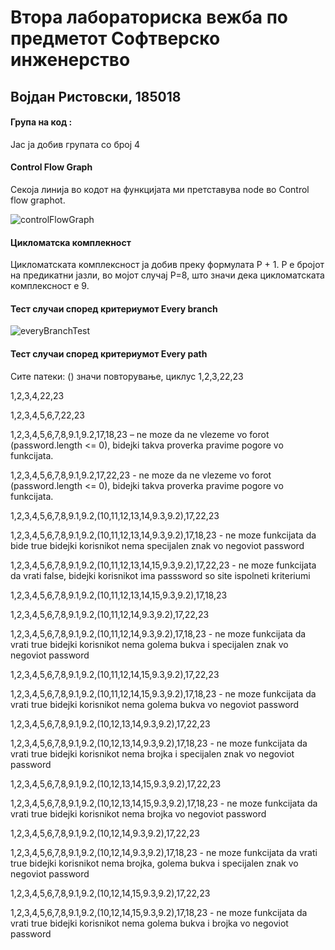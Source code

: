 # Втора лабораториска вежба по предметот Софтверско инженерство
## Војдан Ристовски, 185018

#### Група на код :

Јас ја добив групата со број 4

#### Control Flow Graph
Секоја линија во кодот на функцијата ми претставува node во Control flow graphot.

![controlFlowGraph](https://user-images.githubusercontent.com/62524190/84551674-9211aa00-ad0e-11ea-9841-ce95e8340afb.png)

#### Цикломатска комплекност

Цикломатската комплексност ја добив преку формулата P + 1. P е бројот на предикатни јазли, во мојот случај P=8, што значи дека цикломатската комплексност е 9.

#### Тест случаи според критериумот Every branch

![everyBranchTest](https://user-images.githubusercontent.com/62524190/84552263-6ee7fa00-ad10-11ea-8e23-aa501b134dc9.png)

#### Тест случаи според критериумот Every path

Сите патеки:
() значи повторување, циклус
1,2,3,22,23

1,2,3,4,22,23

1,2,3,4,5,6,7,22,23

1,2,3,4,5,6,7,8,9.1,9.2,17,18,23 – ne moze da ne vlezeme vo forot (password.length <= 0), bidejki takva proverka pravime pogore vo funkcijata.

1,2,3,4,5,6,7,8,9.1,9.2,17,22,23 - ne moze da ne vlezeme vo forot (password.length <= 0), bidejki takva proverka pravime pogore vo funkcijata.

1,2,3,4,5,6,7,8,9.1,9.2,(10,11,12,13,14,9.3,9.2),17,22,23

1,2,3,4,5,6,7,8,9.1,9.2,(10,11,12,13,14,9.3,9.2),17,18,23 - ne moze funkcijata da bide true bidejki korisnikot nema specijalen znak vo negoviot password

1,2,3,4,5,6,7,8,9.1,9.2,(10,11,12,13,14,15,9.3,9.2),17,22,23 - ne moze funkcijata da vrati false, bidejki korisnikot ima passsword so site ispolneti kriteriumi

1,2,3,4,5,6,7,8,9.1,9.2,(10,11,12,13,14,15,9.3,9.2),17,18,23

1,2,3,4,5,6,7,8,9.1,9.2,(10,11,12,14,9.3,9.2),17,22,23

1,2,3,4,5,6,7,8,9.1,9.2,(10,11,12,14,9.3,9.2),17,18,23 - ne moze funkcijata da vrati true bidejki korisnikot nema golema bukva i specijalen znak vo negoviot password

1,2,3,4,5,6,7,8,9.1,9.2,(10,11,12,14,15,9.3,9.2),17,22,23

1,2,3,4,5,6,7,8,9.1,9.2,(10,11,12,14,15,9.3,9.2),17,18,23 - ne moze funkcijata da vrati true bidejki korisnikot nema golema bukva vo negoviot password

1,2,3,4,5,6,7,8,9.1,9.2,(10,12,13,14,9.3,9.2),17,22,23

1,2,3,4,5,6,7,8,9.1,9.2,(10,12,13,14,9.3,9.2),17,18,23 - ne moze funkcijata da vrati true bidejki korisnikot nema brojka i specijalen znak vo negoviot password

1,2,3,4,5,6,7,8,9.1,9.2,(10,12,13,14,15,9.3,9.2),17,22,23

1,2,3,4,5,6,7,8,9.1,9.2,(10,12,13,14,15,9.3,9.2),17,18,23 - ne moze funkcijata da vrati true bidejki korisnikot nema brojka vo negoviot password

1,2,3,4,5,6,7,8,9.1,9.2,(10,12,14,9.3,9.2),17,22,23

1,2,3,4,5,6,7,8,9.1,9.2,(10,12,14,9.3,9.2),17,18,23 - ne moze funkcijata da vrati true bidejki korisnikot nema brojka, golema bukva i specijalen znak vo negoviot password

1,2,3,4,5,6,7,8,9.1,9.2,(10,12,14,15,9.3,9.2),17,22,23

1,2,3,4,5,6,7,8,9.1,9.2,(10,12,14,15,9.3,9.2),17,18,23 - ne moze funkcijata da vrati true bidejki korisnikot nema golema bukva i brojka vo negoviot password

